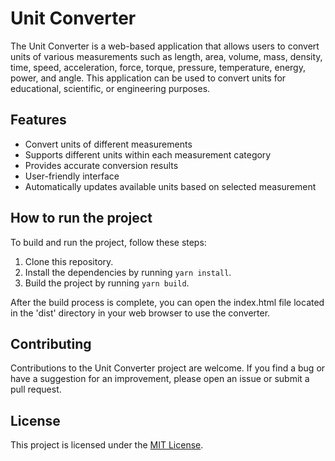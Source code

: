 # Unit Converter

The Unit Converter is a web-based application that allows users to convert units of various measurements such as length, area, volume, mass, density, time, speed, acceleration, force, torque, pressure, temperature, energy, power, and angle. This application can be used to convert units for educational, scientific, or engineering purposes.

## Features

- Convert units of different measurements
- Supports different units within each measurement category
- Provides accurate conversion results
- User-friendly interface
- Automatically updates available units based on selected measurement

## How to run the project

To build and run the project, follow these steps:

1. Clone this repository.
2. Install the dependencies by running `yarn install`.
3. Build the project by running `yarn build`.

After the build process is complete, you can open the index.html file located in the 'dist' directory in your web browser to use the converter.

## Contributing

Contributions to the Unit Converter project are welcome. If you find a bug or have a suggestion for an improvement, please open an issue or submit a pull request.

## License

This project is licensed under the [MIT License](./LICENSE).
